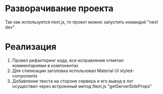 # Разворачивание проекта

Так как используется next.js, то проект можно запустить командой "next dev"

# Реализация

1. Провел рефакторинг кода, все исправления отметил комментариями в компонентах
2. Для стилизации заголовка использовал Material UI styled-components
3. Добавление текста на стороне сервера и его вывод в лог осуществил через встроенный метод
   Next.js "getServerSideProps"
